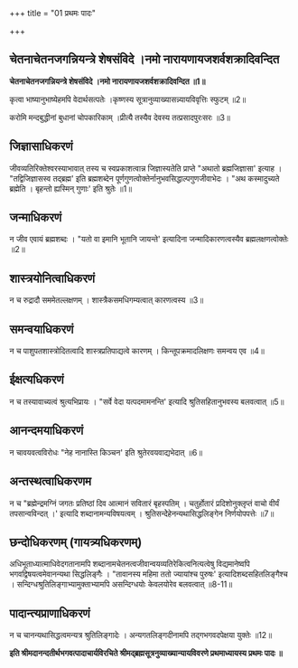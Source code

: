 +++
title = "01 प्रथमः पादः"

+++


## चेतनाचेतनजगन्नियन्त्रे शेषसंविदे ।नमो नारायणायजशर्वशक्रादिवन्दित

**चेतनाचेतनजगन्नियन्त्रे शेषसंविदे ।नमो नारायणायजशर्वशक्रादिवन्दित ॥1॥**

कृत्वा भाष्यानुभाष्येहमपि वेदार्थसत्पतेः ।कृष्णस्य सूत्रानुव्याख्यासन्न्यायविवृत्तिः स्फुटम् ॥2॥

करोमि मन्दबुद्धीनां बुधानां चोपकारिकाम् ।प्रीत्यै तस्यैव देवस्य तत्प्रसादपुरःसरः ॥3॥

## जिज्ञासाधिकरणं

जीवव्यतिरिक्तेश्वरस्याभावात् तस्य च स्वप्रकाशत्वान्न जिज्ञास्यतेति प्राप्ते "अथातो ब्रह्मजिज्ञासा' इत्याह । "तद्विजिज्ञासस्व तद्ब्रह्म' इति ब्रह्मशब्देन पूर्णगुणत्वोक्तेर्नानुभवसिद्धाल्पगुणजीवाभेदः । "अथ कस्मादुच्यते ब्रह्मेति । बृहन्तो ह्यस्मिन् गुणाः' इति श्रुतेः ॥1॥

## जन्माधिकरणं

न जीव एवायं ब्रह्मशब्दः । "यतो वा इमानि भूतानि जायन्ते' इत्यादिना जन्मादिकारणत्वस्यैव ब्रह्मलक्षणत्वोक्तेः ॥2॥

## शास्त्रयोनित्वाधिकरणं

न च रुद्रादौ सममेतल्लक्षणम् । शास्त्रैकसमधिगम्यत्वात् कारणत्वस्य ॥3॥

## समन्वयाधिकरणं

न च पाशुपतशास्त्रोदितत्वादि शास्त्रप्रतिपाद्यत्वे कारणम् । किन्तूपक्रमादलिक्षणः समन्वय एव ॥4॥

## ईक्षत्यधिकरणं

न च तस्यावाच्यत्वं श्रुत्यभिप्रायः । "सर्वे वेदा यत्पदमामनन्ति' इत्यादि श्रुतिसहितानुभवस्य बलवत्वात् ॥5॥

## आनन्दमयाधिकरणं

न चावयवत्वविरोधः "नेह नानास्ति किञ्चन' इति श्रुतेरवयवाद्यभेदात् ॥6॥

## अन्तस्थत्वाधिकरणम

न च "ब्रह्मेन्द्रमग्निं जगतः प्रतिष्ठां दिव आत्मानं सवितारं बृहस्पतिम् । चतुर्होतारं प्रदिशोनुक्लृप्तं वाचो वीर्यं तपसान्वविन्दत् ।' इत्यादि शब्दानामन्यविषयत्वम् । श्रुतिसन्देेहेनन्यथासिद्धलिङ्गेन निर्णयोपपत्तेः ॥7॥

## छन्दोधिकरणम् (गायत्र्यधिकरणम्)

अधिभूताध्यात्माधिवेदगतानामपि शब्दानामचेतनत्वजीवान्वयव्यतिरेकित्वनित्यत्वेषु विद्यमानेष्वपि भगवद्विषयत्वमेवानन्यथा सिद्धलिङ्गैः । "तावानस्य महिमा ततो ज्यायांश्च पुरुषः' इत्यादिशब्दसहितलिङ्गैश्च । सन्दिग्धश्रुतिलिङ्गाभ्यामुक्ताभ्यामपि असन्दिग्धयोः केवलयोरेव बलवत्वात् ॥8-11॥

## पादान्त्यप्राणाधिकरणं

न च चानन्यथासिद्धत्वमन्यत्र श्रुतिलिङ्गादेः । अन्यगतलिङ्गदीनामपि तद्गभगवदपेक्षया युक्तेः ॥12॥

**इति श्रीमदानन्दतीर्थभगवत्पादाचार्यविरचिते श्रीमद्ब्रह्मसूत्रनुव्याख्यान्यायविवरणे प्रथमाध्यायस्य प्रथमः पादः ॥**

